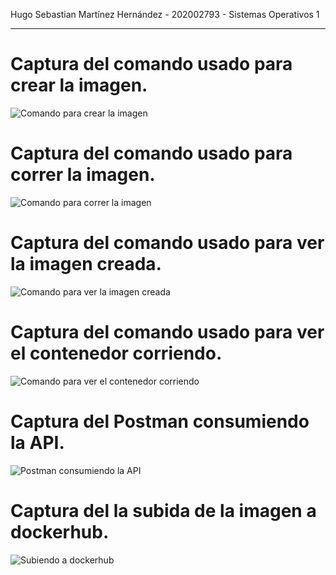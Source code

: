 ﻿Hugo Sebastian Martínez Hernández -
202002793 -
Sistemas Operativos 1

-----------------------------------------------------------------
# Captura del comando usado para crear la imagen.

![Comando para crear la imagen](https://media.discordapp.net/attachments/764502305009303622/1139707186918981652/imagen.png?width=742&height=426)

# Captura del comando usado para correr la imagen.

![Comando para correr la imagen](https://media.discordapp.net/attachments/764502305009303622/1139707758967529542/imagen.png?width=742&height=426)
# Captura del comando usado para ver la imagen creada.

![Comando para ver la imagen creada](https://media.discordapp.net/attachments/764502305009303622/1139708112987766865/imagen.png?width=742&height=426)
# Captura del comando usado para ver el contenedor corriendo.

![Comando para ver el contenedor corriendo](https://media.discordapp.net/attachments/764502305009303622/1139708263559069766/imagen.png?width=742&height=426)

# Captura del Postman consumiendo la API.

![Postman consumiendo la API](https://media.discordapp.net/attachments/764502305009303622/1139708765277540412/imagen.png?width=757&height=426)
# Captura del la subida de la imagen a dockerhub.

![Subiendo a dockerhub](https://media.discordapp.net/attachments/764502305009303622/1139709428006920253/imagen.png?width=757&height=426)
